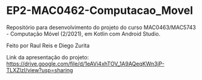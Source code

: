 # EP2-MAC0462-Computacao_Movel
Repositório para desenvolvimento do projeto do curso MAC0463/MAC5743 - Computação Móvel (2/2021), em Kotlin com Android Studio.

Feito por Raul Reis e Diego Zurita

Link da apresentação do projeto: https://drive.google.com/file/d/1eAVi4xhTOV_1A9AQeqKWn3jP-TLXZlzI/view?usp=sharing
